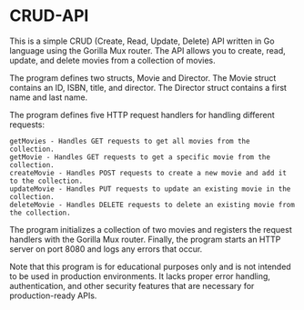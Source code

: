 # CRUD-API
This is a simple CRUD (Create, Read, Update, Delete) API written in Go language using the Gorilla Mux router. The API allows you to create, read, update, and delete movies from a collection of movies.

The program defines two structs, Movie and Director. The Movie struct contains an ID, ISBN, title, and director. The Director struct contains a first name and last name.

The program defines five HTTP request handlers for handling different requests:

    getMovies - Handles GET requests to get all movies from the collection.
    getMovie - Handles GET requests to get a specific movie from the collection.
    createMovie - Handles POST requests to create a new movie and add it to the collection.
    updateMovie - Handles PUT requests to update an existing movie in the collection.
    deleteMovie - Handles DELETE requests to delete an existing movie from the collection.

The program initializes a collection of two movies and registers the request handlers with the Gorilla Mux router. Finally, the program starts an HTTP server on port 8080 and logs any errors that occur.

Note that this program is for educational purposes only and is not intended to be used in production environments. It lacks proper error handling, authentication, and other security features that are necessary for production-ready APIs.
